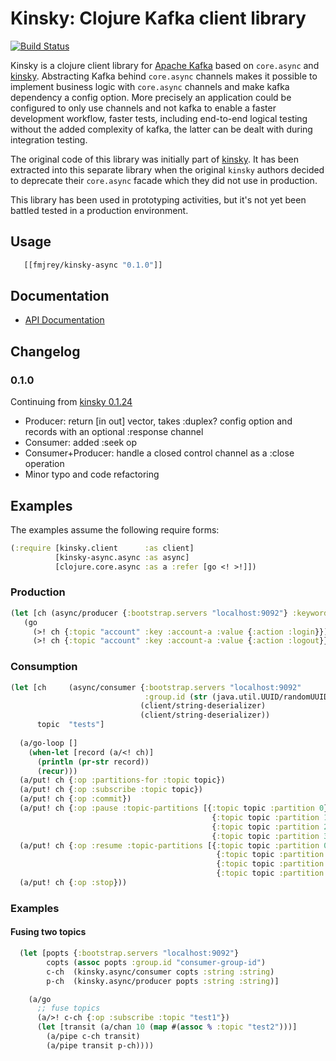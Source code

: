 Kinsky: Clojure Kafka client library
====================================

[![Build Status](https://secure.travis-ci.org/fmjrey/kinsky-async.svg)](http://travis-ci.org/fmjrey/kinsky-async)

Kinsky is a clojure client library for [Apache Kafka](http://kafka.apache.org)
based on `core.async` and [kinsky](https://github.com/pyr/kinsky).
Abstracting Kafka behind `core.async` channels makes it possible to implement
business logic with `core.async` channels and make kafka dependency a config
option. More precisely an application could be configured to only use channels
and not kafka to enable a faster development workflow, faster tests,
including end-to-end logical testing without the added complexity of kafka,
the latter can be dealt with during integration testing.

The original code of this library was initially part of
[kinsky](https://github.com/pyr/kinsky). It has been extracted into this
separate library when the original `kinsky` authors decided to deprecate
their `core.async` facade which they did not use in production.

This library has been used in prototyping activities, but it's not yet been
battled tested in a production environment. 

## Usage

```clojure
   [[fmjrey/kinsky-async "0.1.0"]]
```

## Documentation

* [API Documentation](http://fmjrey.github.io/kinsky-async)


## Changelog

### 0.1.0

Continuing from [kinsky 0.1.24](https://github.com/pyr/kinsky)
- Producer: return [in out] vector, takes :duplex? config option
  and records with an optional :response channel
- Consumer: added :seek op
- Consumer+Producer: handle a closed control channel as a :close operation
- Minor typo and code refactoring

## Examples

The examples assume the following require forms:

```clojure
(:require [kinsky.client      :as client]
          [kinsky-async.async :as async]
          [clojure.core.async :as a :refer [go <! >!]])
```

### Production

```clojure
(let [ch (async/producer {:bootstrap.servers "localhost:9092"} :keyword :edn)]
   (go
     (>! ch {:topic "account" :key :account-a :value {:action :login}})
     (>! ch {:topic "account" :key :account-a :value {:action :logout}})))
```

### Consumption

```clojure
(let [ch     (async/consumer {:bootstrap.servers "localhost:9092"
                              :group.id (str (java.util.UUID/randomUUID))}
                             (client/string-deserializer)
                             (client/string-deserializer))
      topic  "tests"]
						  
  (a/go-loop []
    (when-let [record (a/<! ch)]
      (println (pr-str record))
      (recur)))
  (a/put! ch {:op :partitions-for :topic topic})
  (a/put! ch {:op :subscribe :topic topic})
  (a/put! ch {:op :commit})
  (a/put! ch {:op :pause :topic-partitions [{:topic topic :partition 0}
                                             {:topic topic :partition 1}
                                             {:topic topic :partition 2}
                                             {:topic topic :partition 3}]})
  (a/put! ch {:op :resume :topic-partitions [{:topic topic :partition 0}
                                              {:topic topic :partition 1}
                                              {:topic topic :partition 2}
                                              {:topic topic :partition 3}]})
  (a/put! ch {:op :stop}))
```

### Examples

#### Fusing two topics

```clojure
  (let [popts {:bootstrap.servers "localhost:9092"}
        copts (assoc popts :group.id "consumer-group-id")
        c-ch  (kinsky.async/consumer copts :string :string)
        p-ch  (kinsky.async/producer popts :string :string)]

    (a/go
      ;; fuse topics
	  (a/>! c-ch {:op :subscribe :topic "test1"})
      (let [transit (a/chan 10 (map #(assoc % :topic "test2")))]
        (a/pipe c-ch transit)
        (a/pipe transit p-ch))))
```
